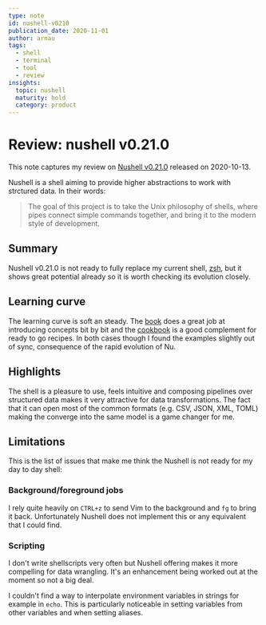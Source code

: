 ```yaml
---
type: note
id: nushell-v0210
publication_date: 2020-11-01
author: arnau
tags:
  - shell
  - terminal
  - tool
  - review
insights:
  topic: nushell
  maturity: hold
  category: product
---
```

# Review: nushell v0.21.0

This note captures my review on [Nushell v0.21.0](https://github.com/nushell/nushell/releases/tag/0.21.0) released on
2020-10-13.

<!-- body -->

Nushell is a shell aiming to provide higher abstractions to work with
strctured data. In their words:

> The goal of this project is to take the Unix philosophy of shells, where
> pipes connect simple commands together, and bring it to the modern style of
> development.

## Summary

Nushell v0.21.0 is not ready to fully replace my current shell, [zsh][], but
it shows great potential already so it is worth checking its evolution closely.

## Learning curve

The learning curve is soft an steady. The [book][nu_book] does a great job at
introducing concepts bit by bit and the [cookbook][nu_cookbook] is a good
complement for ready to go recipes. In both cases though I found the examples
slightly out of sync, consequence of the rapid evolution of Nu.

## Highlights

The shell is a pleasure to use, feels intuitive and composing pipelines over
structured data makes it very attractive for data transformations. The fact
that it can open most of the common formats (e.g. CSV, JSON, XML, TOML) making
the converge into the same model is a game changer for me.

## Limitations

This is the list of issues that make me think the Nushell is not ready for my
day to day shell:

### Background/foreground jobs

I rely quite heavily on `CTRL+z` to send Vim to the background and `fg` to
bring it back. Unfortunately Nushell does not implement this or any equivalent
that I could find.

### Scripting

I don't write shellscripts very often but Nushell offering makes it more
compelling for data wrangling. It's an enhancement being worked out at the
moment so not a big deal.

I couldn't find a way to interpolate environment variables in strings for
example in `echo`. This is particularly noticeable in setting variables from
other variables and when setting aliases.


[nu]: https://www.nushell.sh/
[nu_0210]: https://github.com/nushell/nushell/releases/tag/0.21.0
[nu_0210_release]: https://www.nushell.sh/blog/2020/10/13/nushell_0_21.html
[nu_book]: https://www.nushell.sh/book/
[nu_cookbook]: https://www.nushell.sh/cookbook/
[zsh]: https://www.zsh.org/
